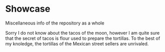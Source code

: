 # Showcase
Miscellaneous info of the repository as a whole

Sorry I do not know about the tacos of the moon, however I am quite sure that the secret of tacos is flour used to prepare the tortillas. To the best of my knoledge, the tortillas of the Mexican street sellers are unrivaled. 
